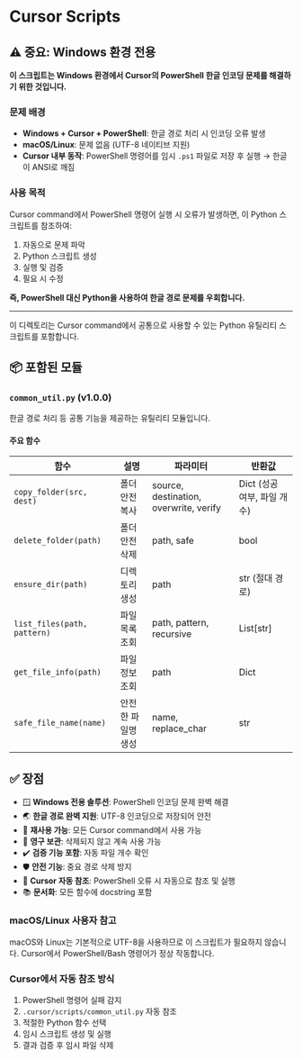 # Cursor Scripts

## ⚠️ 중요: Windows 환경 전용

**이 스크립트는 Windows 환경에서 Cursor의 PowerShell 한글 인코딩 문제를 해결하기 위한 것입니다.**

### 문제 배경
- **Windows + Cursor + PowerShell**: 한글 경로 처리 시 인코딩 오류 발생
- **macOS/Linux**: 문제 없음 (UTF-8 네이티브 지원)
- **Cursor 내부 동작**: PowerShell 명령어를 임시 `.ps1` 파일로 저장 후 실행 → 한글이 ANSI로 깨짐

### 사용 목적
Cursor command에서 PowerShell 명령어 실행 시 오류가 발생하면, 이 Python 스크립트를 참조하여:
1. 자동으로 문제 파악
2. Python 스크립트 생성
3. 실행 및 검증
4. 필요 시 수정

**즉, PowerShell 대신 Python을 사용하여 한글 경로 문제를 우회합니다.**

---

이 디렉토리는 Cursor command에서 공통으로 사용할 수 있는 Python 유틸리티 스크립트를 포함합니다.

## 📦 포함된 모듈

### `common_util.py` (v1.0.0)

한글 경로 처리 등 공통 기능을 제공하는 유틸리티 모듈입니다.

#### 주요 함수

| 함수 | 설명 | 파라미터 | 반환값 |
|------|------|---------|--------|
| `copy_folder(src, dest)` | 폴더 안전 복사 | source, destination, overwrite, verify | Dict (성공 여부, 파일 개수) |
| `delete_folder(path)` | 폴더 안전 삭제 | path, safe | bool |
| `ensure_dir(path)` | 디렉토리 생성 | path | str (절대 경로) |
| `list_files(path, pattern)` | 파일 목록 조회 | path, pattern, recursive | List[str] |
| `get_file_info(path)` | 파일 정보 조회 | path | Dict |
| `safe_file_name(name)` | 안전한 파일명 생성 | name, replace_char | str |

## ✅ 장점

- 🪟 **Windows 전용 솔루션**: PowerShell 인코딩 문제 완벽 해결
- 🌏 **한글 경로 완벽 지원**: UTF-8 인코딩으로 저장되어 안전
- 🔄 **재사용 가능**: 모든 Cursor command에서 사용 가능
- 📝 **영구 보관**: 삭제되지 않고 계속 사용 가능
- ✔️ **검증 기능 포함**: 자동 파일 개수 확인
- 🛡️ **안전 기능**: 중요 경로 삭제 방지
- 🤖 **Cursor 자동 참조**: PowerShell 오류 시 자동으로 참조 및 실행
- 📚 **문서화**: 모든 함수에 docstring 포함

### macOS/Linux 사용자 참고
macOS와 Linux는 기본적으로 UTF-8을 사용하므로 이 스크립트가 필요하지 않습니다.
Cursor에서 PowerShell/Bash 명령어가 정상 작동합니다.

### Cursor에서 자동 참조 방식
1. PowerShell 명령어 실패 감지
2. `.cursor/scripts/common_util.py` 자동 참조
3. 적절한 Python 함수 선택
4. 임시 스크립트 생성 및 실행
5. 결과 검증 후 임시 파일 삭제


